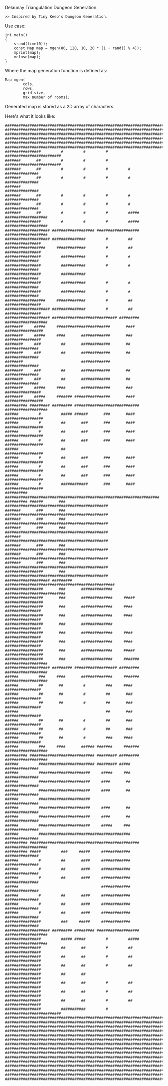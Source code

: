 Delaunay Triangulation Dungeon Generation.

    >> Inspired by Tiny Keep's Dungeon Generation.

Use case:

    int main()
    {
        srand(time(0));
        const Map map = mgen(80, 120, 10, 20 * (1 + rand() % 4));
        mprint(map);
        mclose(map);
    }

Where the map generation function is defined as:

    Map mgen(
            cols,
            rows,
            grid size,
            max number of rooms);

Generated map is stored as a 2D array of characters.

Here's what it looks like:

    ################################################################################
    ################################################################################
    ################################################################################
    ################################################################################
    ################################################################################
    ################################################################################
    ################         #         #         #         #########################
    #######       ##         #         #         #         #########################
    #######       ##         #         #         #         #         ###############
    #######       ##         #         #         #         #         ###############
    #######                                                          ###############
    #######       ##         #         #         #         #         ###############
    #######       ##         #         #         #         #         ###############
    #######       ##         #         #         #         ##### ###################
    ################         #         #         #         ##### ###################
    #################### ################### ################### ###################
    #################### ###############         #         ##       ################
    ##################     #############         #         ##       ################
    ################         ###########         #         #         ###############
    ################         ###########         #         #         ###############
    ################         ###########                             ###############
    ################         ###########         #         #         ###############
    ################         ###########         #         #         ###############
    ##################     #############         #         ##       ################
    #################### ###############         #         ##       ################
    #################### ############################# ######### ###################
    ########     #####     ########################       ####     #################
    ########     #####     ####       #############       ###       ################
    ########     ###         ##       #############       ##         ###############
    ########     ###         ##       #############       ##         ###############
    ########                          #############                  ###############
    ########     ###         ##       #############       ##         ###############
    ########     ###         ##       #############       ##         ###############
    ########     #####     ####       #############       ###       ################
    ########     #####     ####### ################       ####     #################
    ########## ######### ######### ############################# ###################
    ######         #         ##### ######       ###       ####     #################
    ######         #         ##       ###       ###       ####     #################
    ######         #         ##       ###       ###       ####     #################
    ######         #         ##       ###       ###       ####     #################
    ######                   ##                                    #################
    ######         #         ##       ###       ###       ####     #################
    ######         #         ##       ###       ###       ####     #################
    ######         #         ##       ###       ###       ####     #################
    ######         #         ############       ###       ####     #################
    ########## #####################################################################
    ########## ######       ###       ##############################################
    #######       ###       ###       ##############################################
    #######       ###       ###       ##############################################
    #######       ###       ###       ##############################################
    #######                           ##############################################
    #######       ###       ###       ##############################################
    #######       ###       ###       ##############################################
    #######       ###       ###       ##############################################
    #################       ###       ##############################################
    #################### ######### #################################################
    #################       ###       ##############     ###########################
    #################       ###       ##############     #####     #################
    #################       ###       ##############     ####       ################
    #################       ###       ##############     ####       ################
    #################       ###       ##############                ################
    #################       ###       ##############     ####       ################
    #################       ###       ##############     ####       ################
    #################       ###       ##############     #####     #################
    #################       ###       ##############     ####### ###################
    #################### ######### ################### ######### ###################
    ######         ###     ####       ##############     ####### ###################
    ######         ##       ##         #         ###     ####       ################
    ######         ##       ##         #         ##       ###       ################
    ######         ##       ##         #         ##       ###       ################
    ######                                       ##       ###       ################
    ######         ##       ##         #         ##       ###       ################
    ######         ##       ##         #         ##       ###       ################
    ######         ##       ##         #         ###     ####       ################
    ######         ###     ####       ###### #######     ####### ###################
    ########## ############################# ######### ######### ###################
    ######         ######################### ######### #####         ###############
    ######         #######################     #####     ###         ###############
    ######         #######################     ####       ##         ###############
    ######         #######################     ####       ##         ###############
    ######         #######################                           ###############
    ######         #######################     ####       ##         ###############
    ######         #######################     ####       ##         ###############
    ######         #######################     #####     ###         ###############
    ######         #########################################         ###############
    ########## ################################################# ###################
    ########## #####         ###     #####     #############         ###############
    ######         #         ##       ####     #############         ###############
    ######         #         ##       ####     #############         ###############
    ######         #         ##       ####     #############         ###############
    ######                                     #############         ###############
    ######         #         ##       ####     #############         ###############
    ######         #         ##       ####     #############         ###############
    ######         #         ##       ####     #############         ###############
    ################         ###     #####     #############         ###############
    #################### ######### ######### ################### ###################
    ################         ##### #####         #         ##### ###################
    ################         ##       ##         #         ##       ################
    ################         ##       ##         #         ##       ################
    ################         ##       ##         #         ##       ################
    ################         ##       ##                            ################
    ################         ##       ##         #         ##       ################
    ################         ##       ##         #         ##       ################
    ################         ##       ##         #         ##       ################
    ################         ###########         #         #########################
    ################################################################################
    ################################################################################
    ################################################################################
    ################################################################################
    ################################################################################
    ################################################################################
    ################################################################################
    ################################################################################
    ################################################################################
    ################################################################################
    ################################################################################
    ################################################################################
    ################################################################################
    ################################################################################
    ################################################################################
